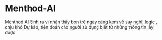 # Menthod-AI
Menthod AI Sinh ra vì nhận thấy bọn trẻ ngày càng kém về suy nghĩ, logic , chịu khó Dự báo, tiên đoán cho người sử dụng biết từ những thông tin lấy được 
